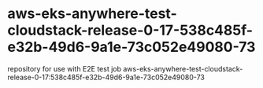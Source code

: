 # aws-eks-anywhere-test-cloudstack-release-0-17-538c485f-e32b-49d6-9a1e-73c052e49080-73
repository for use with E2E test job aws-eks-anywhere-test-cloudstack-release-0-17:538c485f-e32b-49d6-9a1e-73c052e49080-73
